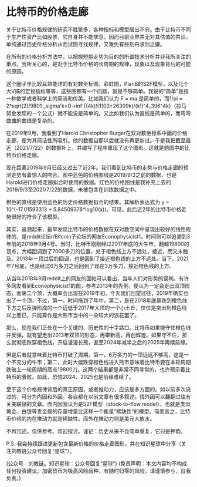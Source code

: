 # 比特币的价格走廊

关于比特币价格规律的研究不胜繁多，各种指标和模型层出不穷。由于比特币不同于生产性资产比如股票，它自身并不能孳息，因而目前业界并无对其估值的共识。单纯通过历史价格分析从而试图寻找规律，又难免有些刻舟求剑之嫌。

在所有的价格分析方法中，以把握短期走势为目的的所谓技术分析并非我所关注的重点。我所关心的，是对于比特币价格的长周期的规律，现象以及现象背后的可能的原因。

这个圈子里比较耳熟能详的有对数坐标图，彩虹图，PlanB的S2F模型，以及几个大V搞的定投指标等等，这些图都有一个问题，就是不够简单。我说的“简单”是指一种数学或者科学上的简洁和优美。比如我们认为 F = ma 是简单的，而1/pi = 2\*sqrt\(2\)/9801  _sigma'k=0-&gt;inf'{\(4k\)!\(1103+26309k\)/\(k!\)^4_396^4k}（拉马努金发现的一个公式）就不能说是简单的。又比如我们认为直线是简单的，而弯弯曲曲的曲线是复杂的。

在2019年9月，我看到了Harold Christopher Burger在双对数坐标系中画的价格走廊，便为其简洁性所吸引。他的数据自那以后就没有再更新过。于是我把截至最近（2021/7/22）的数据补上，并编写了程序重现了这个图形。这就是题图中的比特币价格走廊。

现在距离2019年9月已经又过去了近2年。我们看到比特币的走势与价格走廊的预测走势有着惊人的吻合。图中蓝色的价格图线是2019/9/3之前的数据，也是Harold进行价格走廊拟合时使用的数据。红色的价格图线是我补充上去的2019/9/3至2021/7/22的数据，未被包含在训练数据之中。

橙色的直线是使用蓝色的历史价格数据拟合的结果。其解析表达式为 y = 10^\(-17.01593313 + 5.84509376\*log10\(x\)\)。可见，此后近2年的比特币价格走势很好的符合了该模型。

其实，追溯起来，最早发现比特币的价格数据在双对数空间中呈现出较好的线性规律的，是reddit论坛r/Bitcoin子论坛的网友Econophysicist1。时间则可以追溯到3年前的2018年9月4号。当时，比特币刚刚经过2017年底的大牛市，翻越19800的顶点，大幅回调到了7000多刀的位置，处于橙色线上方不远处，接近，而又未触及。2013年一顶过后的回调，也是回到了接近橙色线的上方不远处。当下，2021年7月底，也是经过6万多刀之后回到了现在3万多刀，接近橙色线的上方。

从当年2018年9月reddit上的网友的回帖可以看出，当年人们对形势的误判。有许多网友看到Econophysicist1的图，参考2013年的先例，便认为一定会走出双顶形态，而第二个顶，大概率会出现在2019年初。今天我们回望过往，2019年确实也出了一个顶，不过，第一，时间拖到了年中，第二，是在2018年底暴跌到橙色线下方之后反弹形成的一个远低于2017年大顶的一个小土丘，仅仅是突出到橙色线以上而已，只能算作是大熊市当中的一朵较大的浪花罢了。

那么，现在我们正处在一个关键的、历史性的十字路口。比特币如果能守住橙色线并反弹，就有望走出2013年双顶的形态，再攀新高，再创辉煌。如果守不住，那么就彻底跌穿橙色线，开启漫漫长熊，直至2024年减半之后的2025年再续前缘。

但是后者就意味着比特币打破了周期。第一，6万多刀的一顶远远不够高，这是一个不充分的牛市；第二，此时大幅跌穿橙色线进入熊市意味着比特币要在本轮周期跌破上一轮周期的高点19800刀。这两个结果都是非常不同寻常的，也许预示着比特币的衰败。如此，恐怕2024、2025也是前缘难续了。

至于这个价格规律背后的真正原因，或者推动力，应该是多方面的。如以前多次说过的，可分为内因和外因。各自都在以前文章有很多叙述。找外因可以翻翻过往有关美联储的文章。而内因我认为是S2F模型（stock-to-flow model）。也就是类似黄金、白银等贵金属的存量增量比这样一个衡量“稀缺性”的模型。简而言之，比特币价格的内在推动力就是稀缺性。而外在推动力则是美元大放水。

不再冗述。仅供参考。欢迎探讨。谨记：历史从来不会简单重复，它只是押韵。

P.S. 我会持续跟进更新包含最新价格的价格走廊图形，并在知识星球中分享（关注刘教链公众号回复“星球”）。

\(公众号：刘教链。知识星球：公众号回复“星球”\)  \(免责声明：本文内容均不构成任何投资建议。加密货币为极高风险品种，有随时归零的风险，请谨慎参与，自我负责。\)

